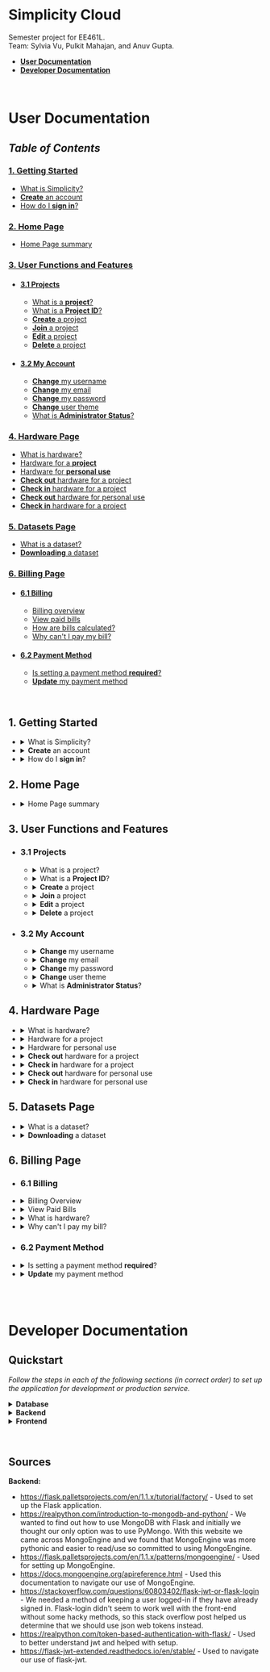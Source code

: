 # Simplicity Cloud

Semester project for EE461L.  
Team: Sylvia Vu, Pulkit Mahajan, and Anuv Gupta.
&nbsp;
&nbsp;
&nbsp;

-   **[User Documentation](#docs-user)**
-   **[Developer Documentation](#docs-dev)**

&nbsp;

# <a name="docs-user"></a>User Documentation

## _Table of Contents_

### [1. Getting Started](#1-getting-started)

-   [What is Simplicity?](#what-is-simplicity?)
-   [**Create** an account](#create-an-account)
-   [How do I **sign in**?](#how-do-i-sign-in?)

### [2. Home Page](#2-home-page)
-   [Home Page summary](#home-summary)

### [3. User Functions and Features](#3-user-functions-and-features)

-   #### [3.1 Projects](#3.1-projects)
    -   [What is a **project**?](#what-is-a-project?)
    -   [What is a **Project ID**?](#what-is-project-id)
    -   [**Create** a project](#create-a-project)
    -   [**Join** a project](#join-a-project)
    -   [**Edit** a project](#edit-a-project)
    -   [**Delete** a project](#delete-a-project)
-   #### [3.2 My Account](#3.2-my-account)
    -   [**Change** my username](#change-my-username)
    -   [**Change** my email](#change-my-email)
    -   [**Change** my password](#change-my-password)
    -   [**Change** user theme](#change-user-theme)
    -   [What is **Administrator Status**?](#what-is-admin-status)

### [4. Hardware Page](#4-hardware-page)

-   [What is hardware?](#what-is-hardware?)
-   [Hardware for a **project**](#hardware-for-a-project)
-   [Hardware for **personal use**](#hardware-for-personal-use)
-   [**Check out** hardware for a project](#check-out-project)
-   [**Check in** hardware for a project](#check-in-project)
-   [**Check out** hardware for personal use](#check-out-personal)
-   [**Check in** hardware for a project](#check-in-personal)

### [5. Datasets Page](#5-datasets-page)

-   [What is a dataset?](#what-is-a-dataset?)
-   [**Downloading** a dataset](#downloading-a-dataset)

### [6. Billing Page](#6-billing-page)
-   #### [6.1 Billing](#6.1-billing)
    -   [Billing overview](#billing-overview)
    -   [View paid bills](#view-paid-bills)
    -   [How are bills calculated?](#how-bills-calculated)
    -   [Why can't I pay my bill?](#cant-pay-bill)
-   #### [6.2 Payment Method](#6.2-payment)
    -   [Is setting a payment method **required**?](#payment-required)
    -   [**Update** my payment method](#update-payment)


&nbsp;  
<a name=""></a>

## <a name="1-getting-started"></a>1. Getting Started

-   <details>
      <summary>What is Simplicity?<a name="what-is-simplicity?"></summary>
      <p>Hello, and welcome to Simplicity! 😄 Simplicity is a Haas (Hardware-as-a-service) website where users can use the site's resources to work on collaborative projects with others, or even on personal projects. Creating an account is quick, easy, and FREE! Create yours today! 🥳</p>
    </details>

-   <details>
    <summary><a name="create-an-account"></a><b>Create</b> an account</summary>
    <p>Good news, creating an account is simple! Click <a href="https://simplicitycloud.ml/">this link</a> to head to the Simplicity home page. Click 'Sign Up'; you'll be redirected to the registration page. Fill out the fields listed on the screen. Once you do that, you're ready to work with Simplicity! 😎</p>
    </details>

-   <details>
    <summary><a name="how-do-i-sign-in?"></a>How do I <b>sign in</b>?</summary>
    <p>If you've just created an account, you should be redirected to your user portal. Similarly, if you have signed in previously and are re-visiting the website without having signed out, you will be redirected to your user portal when you try to reach the home page. Alternatively, click <a href="https://simplicitycloud.ml/">this link</a> to head to the Simplicity home page. Click 'Sign In'; you'll be redirected to the login page. Input the same credentials you signed up with. If your information is correct, you've successly signed in and you're ready to work!</p>
    </details>

## <a name="2-home-page"></a>2. Home Page
-   <details>
    <summary><a name="home-summary"></a>Home Page summary</summary>
    <p>Welcome home! 🥳 At a glance, you'll be able to see a summary of all of the working parts of your account. In the top layer, you can see how many projects you're involved in and how many units of hardware you have checked out for personal use. In the second layer, you can view your projects in greater detail; they're shown as cards with each project's name, description, and <a href="#what-is-project-id"><b>Project ID</b></a>. In the third layer, you can keep track of all things hardware! You can see your total checked-out quantities of hardware, as well as how much is being used for personal use and for projects.</p>
    </details>

## <a name="3-user-functions-and-features"></a>3. User Functions and Features

-   ### <a name="3.1-projects"></a>3.1 Projects

    -   <details>
        <summary><a name="what-is-a-project?"></a>What is a project?</summary>
        <p>A project is anything you could imagine! Use our hardware and data sets to bring any idea to life. 🤙 </p>
        </details>
        
    -   <details>
        <summary><a name="what-is-project-id"></a>What is a <b>Project ID</b>?</summary>
        <p>A Project ID is a string of characters (max 20 characters) that is unique to each project (yes, we make sure that no two projects have the same ID!). This ID is used to identify your project and also used by collaborators to join you on this project. Keep your project ID's a secret from non-collaborators to prevent uninvited guests from showing up to your project party! 🤫</p>
        </details>
        
    -   <details>
        <summary><a name="create-a-project"></a><b>Create</b> a project</summary>
        <p>To create a new project, refer to the navigation menu on the left side; click on 'Projects'. Then, click on 'NEW PROJECT'; you will then be presented with the project-creation form. Give your project a unique <a href="what-is-project-id"><b>Project ID</b></a>, a name, a maybe a fun description! Click 'CREATE PROJECT' when you're satisfied with your input. Congratulations, you've just created a project! 😄</p>
        </details>
        
    -   <details>
        <summary><a name="join-a-project"></a><b>Join</b> a project</summary>
        <p>First, make sure that you know the specific <a href="what-is-project-id"><b>Project ID</b></a> of the project (this is your key to getting in!). To join a project, refer to the navigation menu on the left side of the screen; click on 'Projects'. Then, click on 'JOIN PROJECT'. You will be presented with a form that asks for a Project ID. Input the ID of the project you are trying to join and click 'JOIN PROJECT'. If successful, a green 'Success!' message will flash under the text box. Happy collaborating! 🙌</p>
        </details>
        
    -   <details>
        <summary><a name="edit-a-project"></a><b>Edit</b> a project</summary>
        <p>Head over to the 'Projects' page and locate the project you are attempting to edit among the project cards shown on the screen. Once you've done that, click the three vertical dots in the top right-hand corner of the card. Click 'Edit'. You'll be presented with a form where you can edit the name and/or the description of the project. <i>Side note: You <b>cannot</b> change a project's ID. 🚫</i> </p>
        </details>
        
    -   <details>
        <summary><a name="delete-a-project"></a><b>Delete</b> a project</summary>
        <p>If you've completed a project or simply would like to get rid of one, no problem! Head over to the 'Projects' page and locate the project you would like to delete. Once you've done so, click the three vertical dots in the top right-hand corner of the project card. Click 'Delete'. A pop will appear and ask you to confirm or cancel your decision. <i>Side note: Once a project is deleted, its ID is free to be used by a newly-created project. 🔄</i></p>
        </details>

-   ### <a name="3.2-my-account"></a>3.2 My Account

    -   <details>
        <summary><a name="change-my-username"></a><b>Change</b> my username</summary>
        <p>Go to your 'Settings' page via the navigation bar on the left side of the page. In the text box to the right of 'Username', delete your old username and input a new one. Make sure to click 'UPDATE INFO' to save your changes. Welcome to the new you! ✨/p>
        </details>
        
    -   <details>
        <summary><a name="change-my-email"></a><b>Change</b> my email</summary>
        <p>Go to your 'Settings' page via the navigation bar on the left side of the page. In the text box to the right of 'Email', delete your old email address and input an updated one. Click 'UPDATE INFO' to save your changes. <i>We promise we won't fill your inbox with random emails! 🙂</i></p>
        </details>
        
    -   <details>
        <summary><a name="change-my-password"></a><b>Change</b> my password</summary>
        <p>Go to your 'Settings' page via the navigation bar on the left side of the page. In the text box to the right of 'Password', input a new password (and make it good!). Below this field, you'll be asked to input your current/old password for verification. Click 'UPDATE INFO' to save your changes.</p>
        </details>
        
    -   <details>
        <summary><a name="change-user-theme"></a><b>Change</b> user theme</summary>
        <p>If you ever get tired of the look of your website, here's a neat way to switch it up! Head over to your 'Settings' page via the navigation bar on the left side of the page. Click the long colorful rectangle to the right of 'Theme' and a color chart will appear. Use your cursor to click and drag around the color selection. Change the hue and saturation to your liking! 🌈 If you know the hex code to the color you'd like, feel free to input the code in the text box above 'Hex'. Or, if you can't decide on a color right away, we've got you covered with some presets at the bottom of the color chart pop-up. 😊</p>
        </details>
    
    -   <details>
        <summary><a name="what-is-admin-status"></a>What is <b>Administrator Status</b>?</summary>
        <p>This is a different account type that is used by system administrators for monitoring site usage and maintenance. Special permissions must be acquired in order for an account to possess Administrator Status. </p>
        </details>

## <a name="4-hardware-page"></a>4. Hardware Page

-   <details>
    <summary><a name="what-is-hardware?"></a>What is hardware?</summary>
    <p>Hardware sets are resources/tools that you can use to help you construct your projects. Our hardware is very versatile and can be made to do anything you imagine! ⚙️</p>
    </details>
    
-   <details>
    <summary><a name="hardware-for-a-project"></a>Hardware for a project</summary>
    <p>With Simplicity, users have the option to use hardware specifically for projects, or for personal use. Hardware that is checked out to a project can be accessed and used by all members of that project. Learn how to <a href="check-out-project"><b>Check out</b></a> and <a href="check-in-project"><b>Check in</b></a> hardware for a project.</p>
    </details>
    
-   <details>
    <summary><a name="hardware-for-personal-use"></a>Hardware for personal use</summary>
    <p>With Simplicity, users have the option to use hardware specifically for projects, or for personal use. Hardware that is checked out for personal can solely be accessed and used by the user. Learn how to <a href="check-out-personal"><b>Check out</b></a> and <a href="check-in-personal"><b>Check in</b></a> hardware for personal use. </p>
    </details>
    
-   <details>
    <summary><a name="check-out-project"></a><b>Check out</b> hardware for a project</summary>
    <p>To check out hardware for a project, head to the 'Projects' page. Locate the project you would like to check out hardware for, and click 'MANAGE' on that project's card. You'll be able to see what hardware, if any, has been checked out for that project already. Below this is the check out form. Select the hardware set you'd like to check out and input the check out quantity under 'Requested Quantity'. The total quantity available for checkout can be seen under 'Total Availability'. The price per unit of a hardware set is shown as well under 'Projected Pricing and Cost' in the left text box. The right text box will automatically be updated with the calculated cost according to the requested quantity. Click 'CHECK OUT' to officially check out your hardware.</p>
    </details>
    
-   <details>
    <summary><a name="check-in-project"></a><b>Check in</b> hardware for a project</summary>
    <p>To check in hardware for a project, head to the 'Projects' page. Locate the project you would like to check out hardware for, and click 'MANAGE' on that project's card. You'll be able to see what hardware, if any, has been checked out for that project already. Below this is the check in form. Select the hardware set you'd like to check in and input the check in quantity under 'Requested Quantity'. Click 'CHECK IN' to officially check in hardware. After doing so, a bill for each project member will automatically be calculated and can be viewed on the <a href="6-billing-page">6. Billing Page.</a></p>
    </details>
    
-   <details>
    <summary><a name="check-out-personal"></a><b>Check out</b> hardware for personal use</summary>
    <p>To check out hardware for personal use, head to the 'Hardware' page. According to the cards shown at the top of the page, you'll be able to see how many units of each hardware set you have currently checked out. Below these cards is the check out form. Select the hardware set you'd like to check out and input the check out quantity under 'Requested Quantity'. The total quantity available for checkout can be seen under 'Total Availability'. The price per unit of a hardware set is shown as well under 'Projected Pricing and Cost' in the left text box. The right text box will automatically be updated with the calculated cost according to the requested quantity. Click 'CHECK OUT' to officially check out your hardware.</p>
    </details>
    
-   <details>
    <summary><a name="check-in-personal"></a><b>Check in</b> hardware for personal use</summary>
    <p>To check in hardware for personal use, head to the 'Hardware' page. According to the cards shown at the top of the page, you'll be able to see how many units of each hardware set you have currently checked out. Below these cards is the check in form. Select the hardware set you'd like to check in and input the check in quantity under 'Requested Quantity'. Click 'CHECK IN' to officially check in your hardware. After doing so, a bill for your used hardware will automatically be calculated and can be viewed on the <a href="6-billing-page">6. Billing Page.</a></p>
    </details>

## <a name="5-hardware-page"></a>5. Datasets Page

-   <details>
    <summary><a name="what-is-a-dataset?"></a>What is a dataset?</summary>
    <p>Datasets are useful documents of information that may be helpful to projects and hardware use.</p>
    </details>
    
-   <details>
    <summary><a name="downloading-a-dataset"></a><b>Downloading</b> a dataset</summary>
    <p>To download a dataset, go to the 'Datasets' page via the navigation bar on the left side of the screen. On the right of each dataset, click 'DOWNLOAD ZIP'. This file is then directly downloaded to your device and can be found in your computer files.</p>
    </details>
    
## <a name="6-billing-page"></a>6. Billing Page

-   ### <a name="6.1-billing"></a>6.1 Billing
-   <details>
    <summary><a name="billing-overview"></a>Billing Overview</summary>
    <p>Here, you are able to view all of your bills and able to change/set your payment method! At the top of the page are your bills. These are calculated when you <a href="check-in-project"><b>Check in</b></a> hardware for a project or <a href="check-in-personal"><b>Check in</b></a> hardware for personal use. You will be able to pay your bills directly from this page, given that you have <a href="payment-required">set your payment method.</a></p>
    </details>
    
-   <details>
    <summary><a name="view-paid-bills"></a>View Paid Bills</summary>
    <p>To view your history of paid bills, go to the 'Billing' page. In the middle of the page under 'Billing', on the right of the gray box, toggle the switch to the right of 'View Paid'. Your paid bills should then be listed.</p>
    </details>
    
-   <details>
    <summary><a name="how-bills-calculated"></a>What is hardware?</summary>
    <p>Bills are automatically created when any 'Check In' operation is performed. For hardware checked in for shared projects, the subtotal for the entireity of the hardware = price_per_unit_of_hardware * quantity_checked_in. This subtotal is then divided evenly amongst all of the project memebers. For hardware checked in for personal use, the subtotal is calculated the same way as it would be for a project. However, the user is responsible for the entire bill.</p>
    </details>
    
-   <details>
    <summary><a name="cant-pay-bill"></a>Why can't I pay my bill?</summary>
    <p>Users are unable to pay bills if they have not set their payment on the 'Billing Page'. Click <a href="update-payment">here</a> to find out how to do this.</p>
    </details>

-   ### <a name="6.2-payment"></a>6.2 Payment Method
-   <details>
    <summary><a name="payment-required"></a>Is setting a payment method <b>required</b>?</summary>
    <p>Yes, and no. Setting a payment is not required to create/access an account, to make projects, or to check out hardware. However, it is required to pay for bills associated with checking in hardware. Users who have not set their payment method will be prevented from paying their bills.</p>
    </details>
    
-   <details>
    <summary><a name="update-payment"></a><b>Update</b> my payment method</summary>
    <p>To set/update your payment method, go to the 'Billing' Page via the navigation bar on the left side of the screen. In the middle of the screen below any bill cards, is the payment method form. Input the presented fields and click 'UPDATE INFO' to save your information. <i> PLEASE DO NOT ENTER REAL CREDIT CARD INFORMATION. SIMPLICITY IS NOT LIABLE FOR ANY SENSITIVE INFORMATION.</i></p>
    </details>

&nbsp;  
&nbsp;

# <a name="docs-dev"></a>Developer Documentation

## <a name="dev-quickstart"></a>Quickstart

_Follow the steps in each of the following sections (in correct order) to set up the application for development or production service._

<details>

<summary> <b>Database</b> </summary>

-   Install Mongo
    -   ie. `brew install mongodb` (macOS)
-   Set up Mongo database & log directories
    -   Create folder `/usr/local/var/mongodb` if doesn't exist
    -   Create folder `/var/log/mongodb` if doesn't exist
-   Start Mongo server
    -   Run in terminal: `sudo mongod --config={/absolute/path/to/repo}/mongo/mongo-dev.conf`
        -   Make sure the command is `mongod` and not `mongo`
        -   Math sure the path is an absolute path, ie. use `/Users/anuv/Documents/School/EE461L/project/WebApp/mongo/mongo-dev.conf`, not `WebApp/mongo/mongo-dev.conf`
    -   Should see a message like the following (with a different PID):
        ```
        about to fork child process, waiting until server is ready for connections.
        forked process: 78683
        ```
    -   Since the Mongo process forked, you can close the terminal window.
-   Start Mongo shell _(optional)_

    -   Run in terminal: `mongo`
        -   Make sure the command is `mongo` and not `mongod`
    -   The Mongo shell should open up. If not, the Mongo server did not start correctly, so go back to the previous step.
    -   Run in Mongo shell: `use simplicity-cloud`
        -   Leave this terminal window open with the shell running to observe, query, and manage the database as an administrator.

</details>

<details>

<summary> <b>Backend</b> </summary>

-   Install [python3](https://realpython.com/installing-python/)
-   Navigate to repository in terminal: `{path/to/repo}/`
    -   You should be in the folder `WebApp`, which is the main repository folder which contains the `.git` folder and the `requirements.txt` file
-   Activate python virtual environment
    -   Run in terminal: `source ./venv/bin/activate`
        -   Confirm that your shell prompt begins with `(venv)`, ie. `(venv) anuv@Anuvs-MacBook-Pro WebApp % `
-   Install required python modules
    -   Run in terminal: `python3 -m pip install -r requirements.txt`
        -   Pip should install all the required python modules, as specified in `requirements.txt`
-   Start Flask backend:

    -   _To test the backend API, use the development environment steps. To serve the backend API in the cloud, use the production environment steps._
    -   Production Environment:
        -   Run in terminal: `./serve.sh`
    -   Development Environment:

        -   Run in terminal: `export FLASK_APP=app.py`
            -   Confirm that the command worked; run in terminal: `echo $FLASK_APP` —> should output `app.py`
        -   Run in terminal: `python3 -m flask run`

            -   Confirm that output looks like:

            ```
            * Serving Flask app "app.py"
            * Environment: production
            WARNING: This is a development server. Do not use it in a production deployment.
            Use a production WSGI server instead.
            * Debug mode: off
            * Running on http://127.0.0.1:5000/ (Press CTRL+C to quit)
            ```

        -   Leave this terminal window open with the Flask server running to keep the backend alive and to observe API requests and errors.

</details>

<details>

<summary> <b>Frontend</b> </summary>

-   Install Node.js and NPM
    -   A good way to do this is to use [`n`](https://www.npmjs.com/package/n):
        -   Navigate to Downloads folder in terminal: `~/Downloads`
        -   Run in terminal: `curl -L https://raw.githubusercontent.com/tj/n/master/bin/n -o n`
        -   Run in terminal: `bash n lts`
            -   Use `sudo` if necessary: `sudo bash n lts`
        -   This will install the latest versions of both Node.js and NPM
        -   Confirm that Node.js and NPM are installed by running in terminal: `node --version` and `npm --version`
-   Install Yarn
    -   A good way to do this is to use NPM:
        -   Run in terminal: `npm install --global yarn`
            -   Confirm that Yarn is installed by running in terminal: `yarn --version`
-   Navigate to repository in terminal: `{path/to/repo}/frontend`
    -   You should be in the folder `WebApp/frontend`, which is the frontend root folder which contains the `package.json` file
-   Install React.js (and all frontend modules)
    -   Run in terminal: `yarn install`
        -   Yarn should install all the required Node.js & React.js, as well as all other required frontend modules as specified in `package.json`
-   Start React frontend:

    -   _To test the frontend UI, use the development environment steps. To serve the frontend UI in the cloud, use the production environment steps._
    -   Production Environment:
        -   Install [serve](https://www.npmjs.com/package/serve) to `/usr/local/bin/serve` (with NPM)
        -   Run in terminal: `./serve.sh`
    -   Development Environment:

        -   Run in terminal: `yarn start`

            -   Confirm that output looks like the following, followed by a series of warnings (the output lines may be spaced out by a few seconds with console clears):

            ```
            yarn run v1.22.10
            $ react-scripts start

            Starting the development server...

            Compiled with warnings.
            ```

        -   Leave this terminal window open with the React development server running to keep the frontend alive and to access & test the UI in a browser.

_Access the application for development environments at [http://localhost:3000/](http://localhost:3000/). For production environments, reverse proxy & DNS setup is required._

</details>

&nbsp;

## <a name="dev-sources"></a>Sources

**Backend:**

-   https://flask.palletsprojects.com/en/1.1.x/tutorial/factory/ - Used to set up the Flask application.
-   https://realpython.com/introduction-to-mongodb-and-python/ - We wanted to find out how to use MongoDB with Flask and initially we thought our only option was to use PyMongo. With this website we came across MongoEngine and we found that MongoEngine was more pythonic and easier to read/use so committed to using MongoEngine.
-   https://flask.palletsprojects.com/en/1.1.x/patterns/mongoengine/ - Used for setting up MongoEngine.
-   https://docs.mongoengine.org/apireference.html - Used this documentation to navigate our use of MongoEngine.
-   https://stackoverflow.com/questions/60803402/flask-jwt-or-flask-login - We needed a method of keeping a user logged-in if they have already signed in. Flask-login didn't seem to work well with the front-end without some hacky methods, so this stack overflow post helped us determine that we should use json web tokens instead.
-   https://realpython.com/token-based-authentication-with-flask/ - Used to better understand jwt and helped with setup.
-   https://flask-jwt-extended.readthedocs.io/en/stable/ - Used to navigate our use of flask-jwt.

&nbsp;  
&nbsp;
